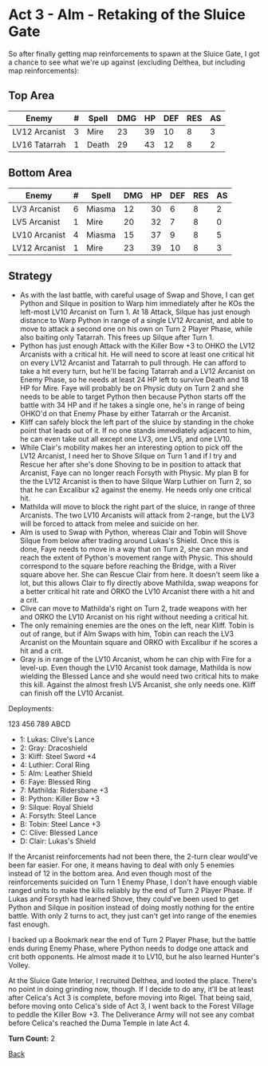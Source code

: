 # Act 3 - Alm - Retaking of the Sluice Gate

So after finally getting map reinforcements to spawn at the Sluice Gate, I got a chance to see what we're up against (excluding Delthea, but including map reinforcements):

## Top Area

| Enemy         | #   | Spell | DMG | HP  | DEF | RES | AS  |
| ------------- | --- | ----- | --- | --- | --- | --- | --- |
| LV12 Arcanist | 3   | Mire  | 23  | 39  | 10  | 8   | 3   |
| LV16 Tatarrah | 1   | Death | 29  | 43  | 12  | 8   | 2   |

## Bottom Area

| Enemy         | #   | Spell  | DMG | HP  | DEF | RES | AS  |
| ------------- | --- | ------ | --- | --- | --- | --- | --- |
| LV3 Arcanist  | 6   | Miasma | 12  | 30  | 6   | 8   | 2   |
| LV5 Arcanist  | 1   | Mire   | 20  | 32  | 7   | 8   | 0   |
| LV10 Arcanist | 4   | Miasma | 15  | 37  | 9   | 8   | 5   |
| LV12 Arcanist | 1   | Mire   | 23  | 39  | 10  | 8   | 3   |

## Strategy

- As with the last battle, with careful usage of Swap and Shove, I can get Python and Silque in position to Warp him immediately after he KOs the left-most LV10 Arcanist on Turn 1. At 18 Attack, Silque has just enough distance to Warp Python in range of a single LV12 Arcanist, and able to move to attack a second one on his own on Turn 2 Player Phase, while also baiting only Tatarrah. This frees up Silque after Turn 1.
- Python has just enough Attack with the Killer Bow +3 to OHKO the LV12 Arcanists with a critical hit. He will need to score at least one critical hit on every LV12 Arcanist and Tatarrah to pull through. He can afford to take a hit every turn, but he'll be facing Tatarrah and a LV12 Arcanist on Enemy Phase, so he needs at least 24 HP left to survive Death and 18 HP for Mire. Faye will probably be on Physic duty on Turn 2 and she needs to be able to target Python then because Python starts off the battle with 34 HP and if he takes a single one, he's in range of being OHKO'd on that Enemy Phase by either Tatarrah or the Arcanist.
- Kliff can safely block the left part of the sluice by standing in the choke point that leads out of it. If no one stands immediately adjacent to him, he can even take out all except one LV3, one LV5, and one LV10.
- While Clair's mobility makes her an interesting option to pick off the LV12 Arcanist, I need her to Shove Silque on Turn 1 and if I try and Rescue her after she's done Shoving to be in position to attack that Arcanist, Faye can no longer reach Forsyth with Physic. My plan B for the the LV12 Arcanist is then to have Silque Warp Luthier on Turn 2, so that he can Excalibur x2 against the enemy. He needs only one critical hit.
- Mathilda will move to block the right part of the sluice, in range of three Arcanists. The two LV10 Arcanists will attack from 2-range, but the LV3 will be forced to attack from melee and suicide on her.
- Alm is used to Swap with Python, whereas Clair and Tobin will Shove Silque from below after trading around Lukas's Shield. Once this is done, Faye needs to move in a way that on Turn 2, she can move and reach the extent of Python's movement range with Physic. This should correspond to the square before reaching the Bridge, with a River square above her. She can Rescue Clair from here. It doesn't seem like a lot, but this allows Clair to fly directly above Mathilda, swap weapons for a better critical hit rate and ORKO the LV10 Arcanist there with a hit and a crit.
- Clive can move to Mathilda's right on Turn 2, trade weapons with her and ORKO the LV10 Arcanist on his right without needing a critical hit.
- The only remaining enemies are the ones on the left, near Kliff. Tobin is out of range, but if Alm Swaps with him, Tobin can reach the LV3 Arcanist on the Mountain square and ORKO with Excalibur if he scores a hit and a crit.
- Gray is in range of the LV10 Arcanist, whom he can chip with Fire for a level-up. Even though the LV10 Arcanist took damage, Mathilda is now wielding the Blessed Lance and she would need two critical hits to make this kill. Against the almost fresh LV5 Arcanist, she only needs one. Kliff can finish off the LV10 Arcanist.

Deployments:

123    456
   789  ABCD

- 1: Lukas: Clive's Lance
- 2: Gray: Dracoshield
- 3: Kliff: Steel Sword +4
- 4: Luthier: Coral Ring
- 5: Alm: Leather Shield
- 6: Faye: Blessed Ring
- 7: Mathilda: Ridersbane +3
- 8: Python: Killer Bow +3
- 9: Silque: Royal Shield
- A: Forsyth: Steel Lance
- B: Tobin: Steel Lance +3
- C: Clive: Blessed Lance
- D: Clair: Lukas's Shield

If the Arcanist reinforcements had not been there, the 2-turn clear would've been far easier. For one, it means having to deal with only 5 enemies instead of 12 in the bottom area. And even though most of the reinforcements suicided on Turn 1 Enemy Phase, I don't have enough viable ranged units to make the kills reliably by the end of Turn 2 Player Phase. If Lukas and Forsyth had learned Shove, they could've been used to get Python and Silque in position instead of doing mostly nothing for the entire battle. With only 2 turns to act, they just can't get into range of the enemies fast enough.

I backed up a Bookmark near the end of Turn 2 Player Phase, but the battle ends during Enemy Phase, where Python needs to dodge one attack and crit both opponents. He almost made it to LV10, but he also learned Hunter's Volley.

At the Sluice Gate Interior, I recruited Delthea, and looted the place. There's no point in doing grinding now, though. If I decide to do any, it'll be at least after Celica's Act 3 is complete, before moving into Rigel. That being said, before moving onto Celica's side of Act 3, I went back to the Forest Village to peddle the Killer Bow +3. The Deliverance Army will not see any combat before Celica's reached the Duma Temple in late Act 4.

**Turn Count:** 2

[Back](../README.md)
